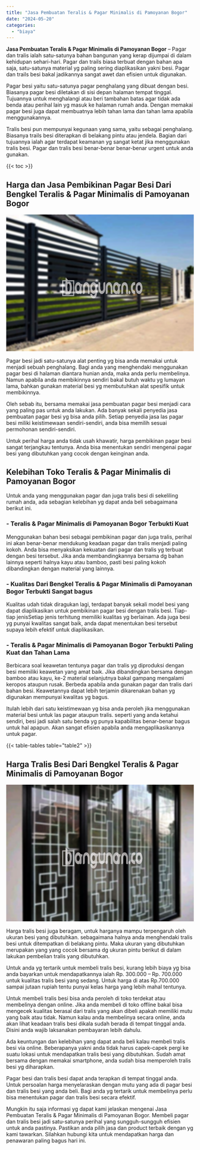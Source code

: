 ```yaml
---
title: "Jasa Pembuatan Teralis & Pagar Minimalis di Pamoyanan Bogor"
date: "2024-05-20"
categories: 
  - "biaya"
---
```


**Jasa Pembuatan Teralis & Pagar Minimalis di Pamoyanan Bogor** – Pagar dan tralis ialah satu-satunya bahan bangunan yang kerap dijumpai di dalam kehidupan sehari-hari. Pagar dan trails biasa terbuat dengan bahan apa saja, satu-satunya material yg paling sering diaplikasikan yakni besi. Pagar dan trails besi bakal jadikannya sangat awet dan efisien untuk digunakan.

Pagar besi yaitu satu-satunya pagar penghalang yang dibuat dengan besi. Biasanya pagar besi diletakan di sisi depan halaman tempat tinggal. Tujuannya untuk menghalangi atau beri tambahan batas agar tidak ada benda atau perihal lain yg masuk ke halaman rumah anda. Dengan memakai pagar besi juga dapat membuatnya lebih tahan lama dan tahan lama apabila menggunakannya.

Tralis besi pun mempunyai kegunaan yang sama, yaitu sebagai penghalang. Biasanya trails besi diterapkan di belakang pintu atau jendela. Bagian dari tujuannya ialah agar terdapat keamanan yg sangat ketat jika menggunakan tralis besi. Pagar dan tralis besi benar-benar benar-benar urgent untuk anda gunakan.

{{< toc >}}

## Harga dan Jasa Pembikinan Pagar Besi Dari Bengkel Teralis & Pagar Minimalis di Pamoyanan Bogor

![Jasa Pembuatan Teralis & Pagar Minimalis di Pamoyanan Bogor](/images/pagar-minimalis-murah-47.png)

Pagar besi jadi satu-satunya alat penting yg bisa anda memakai untuk menjadi sebuah penghalang. Bagi anda yang menghendaki menggunakan pagar besi di halaman diantara hunian anda, maka anda perlu membelinya. Namun apabila anda membikinnya sendiri bakal butuh waktu yg lumayan lama, bahkan gunakan material besi yg membutuhkan alat spesifik untuk membikinnya.

Oleh sebab itu, bersama memakai jasa pembuatan pagar besi menjadi cara yang paling pas untuk anda lakukan. Ada banyak sekali penyedia jasa pembuatan pagar besi yg bisa anda pilih. Setiap penyedia jasa las pagar besi miliki keistimewaan sendiri-sendiri, anda bisa memilih sesuai permohonan sendiri-sendiri.

Untuk perihal harga anda tidak usah khawatir, harga pembikinan pagar besi sangat terjangkau tentunya. Anda bisa menentukan sendiri mengenai pagar besi yang dibutuhkan yang cocok dengan keinginan anda.

## Kelebihan Toko Teralis & Pagar Minimalis di Pamoyanan Bogor

Untuk anda yang menggunakan pagar dan juga tralis besi di sekeliling rumah anda, ada sebagian kelebihan yg dapat anda beli sebagaimana berikut ini.

### \- Teralis & Pagar Minimalis di Pamoyanan Bogor Terbukti Kuat

Menggunakan bahan besi sebagai pembikinan pagar dan juga tralis, perihal ini akan benar-benar mendukung keadaan pagar dan tralis menjadi paling kokoh. Anda bisa menyaksikan kekuatan dari pagar dan tralis yg terbuat dengan besi tersebut. Jika anda membandingkannya bersama dg bahan lainnya seperti halnya kayu atau bamboo, pasti besi paling kokoh dibandingkan dengan material yang lainnya.

### \- Kualitas Dari Bengkel Teralis & Pagar Minimalis di Pamoyanan Bogor Terbukti Sangat bagus

Kualitas udah tidak diragukan lagi, terdapat banyak sekali model besi yang dapat diaplikasikan untuk pembikinan pagar besi dengan tralis besi. Tiap-tiap jenisSetiap jenis terhitung memiliki kualitas yg berlainan. Ada juga besi yg punyai kwalitas sangat baik, anda dapat menentukan besi tersebut supaya lebih efektif untuk diaplikasikan.

### \- Teralis & Pagar Minimalis di Pamoyanan Bogor Terbukti Paling Kuat dan Tahan Lama

Berbicara soal keawetan tentunya pagar dan tralis yg diproduksi dengan besi memiliki keawetan yang amat baik. Jika dibandingkan bersama dengan bamboo atau kayu, ke-2 material selanjutnya bakal gampang mengalami keropos ataupun rusak. Berbeda apabila anda gunakan pagar dan tralis dari bahan besi. Keawetannya dapat lebih terjamin dikarenakan bahan yg digunakan mempunyai kwalitas yg bagus.

Itulah lebih dari satu keistimewaan yg bisa anda peroleh jika menggunakan material besi untuk las pagar ataupun tralis. seperti yang anda ketahui sendiri, besi jadi salah satu benda yg punya kapabilitas benar-benar bagus untuk hal apapun. Akan sangat efisien apabila anda mengaplikasikannya untuk pagar.

{{< table-tables table="table2" >}}

## Harga Tralis Besi Dari Bengkel Teralis & Pagar Minimalis di Pamoyanan Bogor

![Jasa Pembuatan Teralis & Pagar Minimalis di Pamoyanan Bogor](/images/teralis-minimalis-murah-02.png)

Harga tralis besi juga beragam, untuk harganya mampu terpengaruh oleh ukuran besi yang dibutuhkan. sebagaimana halnya anda menghendaki tralis besi untuk ditempatkan di belakang pintu. Maka ukuran yang dibutuhkan merupakan yang yang cocok bersama dg ukuran pintu berikut di dalam lakukan pembelian tralis yang dibutuhkan.

Untuk anda yg tertarik untuk membeli tralis besi, kurang lebih biaya yg bisa anda bayarkan untuk mendapatkannya ialah Rp. 300.000 – Rp. 700.000 untuk kualitas tralis besi yang sedang. Untuk harga di atas Rp.700.000 sampai jutaan rupiah tentu punyai kelas harga yang lebih mahal tentunya.

Untuk membeli tralis besi bisa anda peroleh di toko terdekat atau membelinya dengan online. Jika anda membeli di toko offline bakal bisa mengecek kualitas berasal dari tralis yang akan dibeli apakah memiliki mutu yang baik atau tidak. Namun kalau anda membelinya secara online, anda akan lihat keadaan tralis besi dikala sudah berada di tempat tinggal anda. Disini anda wajib laksanakan pembayaran lebih dahulu.

Ada keuntungan dan kelebihan yang dapat anda beli kalau membeli tralis besi via online. Beberapanya yakni anda tidak harus capek-capek pergi ke suatu lokasi untuk mendapatkan tralis besi yang dibutuhkan. Sudah amat bersama dengan memakai smartphone, anda sudah bisa memperoleh tralis besi yg diharapkan.

Pagar besi dan tralis besi dapat anda terapkan di tempat tinggal anda. Untuk persoalan harga menyelaraskan dengan mutu yang ada di pagar besi dan tralis besi yang anda beli. Bagi anda yg tertarik untuk membelinya perlu bisa menentukan pagar dan tralis besi secara efektif.

Mungkin itu saja informasi yg dapat kami jelaskan mengenai Jasa Pembuatan Teralis & Pagar Minimalis di Pamoyanan Bogor. Membeli pagar dan tralis besi jadi satu-satunya perihal yang sungguh-sungguh efisien untuk anda pastinya. Pastikan anda pilih jasa dan product terbaik dengan yg kami tawarkan. Silahkan hubungi kita untuk mendapatkan harga dan penawaran paling bagus hari ini.
